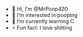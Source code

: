 - 👋 Hi, I’m @MrPoop420
- 👀 I’m interested in pooping
- 🌱 I’m currently learning C
- ⚡ Fun fact: I love shitting

<!---
MrPoop420/MrPoop420 is a ✨ special ✨ repository because its `README.md` (this file) appears on your GitHub profile.
You can click the Preview link to take a look at your changes.
--->
